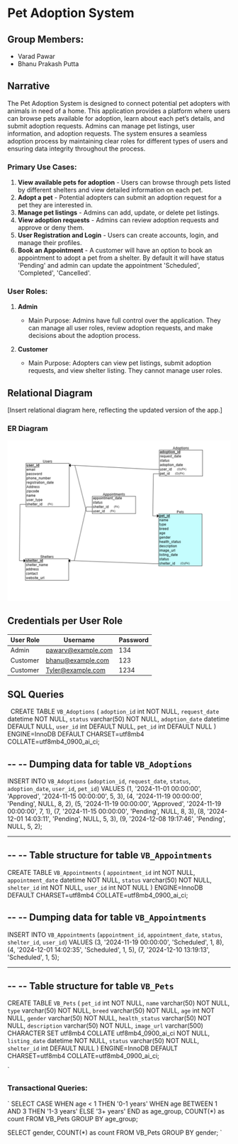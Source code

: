 # Pet Adoption System

## Group Members:
- Varad Pawar
- Bhanu Prakash Putta

## Narrative
  
  The Pet Adoption System is designed to connect potential pet adopters with animals in need of a home. This application provides a platform where users can browse pets available for adoption, learn about each pet’s details, and submit adoption requests. Admins can manage pet listings, user information, and adoption requests. The system ensures a seamless adoption process by maintaining clear roles for different types of users and ensuring data integrity throughout the process.

### Primary Use Cases:

1. **View available pets for adoption** - Users can browse through pets listed by different shelters and view detailed information on each pet.
2. **Adopt a pet** - Potential adopters can submit an adoption request for a pet they are interested in.
3. **Manage pet listings** - Admins can add, update, or delete pet listings.
4. **View adoption requests** - Admins can review adoption requests and approve or deny them.
5. **User Registration and Login** - Users can create accounts, login, and manage their profiles.
6. **Book an Appointment** - A customer will have an option to book an appointment to adopt a pet from a shelter. By default it will have status 'Pending' and admin can update the appointment 'Scheduled', 'Completed', 'Cancelled'.

### User Roles:
1. **Admin**
   - Main Purpose: Admins have full control over the application. They can manage all user roles, review adoption requests, and make decisions about the adoption process.
   
2. **Customer**
   - Main Purpose: Adopters can view pet listings, submit adoption requests, and view shelter listing. They cannot manage user roles.
   

## Relational Diagram
[Insert relational diagram here, reflecting the updated version of the app.]

### ER Diagram
![ER Diagram](./ER_Diagram.jpeg)


## Credentials per User Role

| User Role       | Username   | Password             |
|-----------------|------------|----------------------|
| Admin           | pawarv@example.com         | 134  |
| Customer        | bhanu@example.com          | 123  |
| Customer        | Tyler@example.com          | 1234 |


## SQL Queries
`
  `CREATE TABLE `VB_Adoptions` (
    `adoption_id` int NOT NULL,
    `request_date` datetime NOT NULL,
    `status` varchar(50) NOT NULL,
    `adoption_date` datetime DEFAULT NULL,
    `user_id` int DEFAULT NULL,
    `pet_id` int DEFAULT NULL
  ) ENGINE=InnoDB DEFAULT CHARSET=utf8mb4 COLLATE=utf8mb4_0900_ai_ci;

--
-- Dumping data for table `VB_Adoptions`
--

  INSERT INTO `VB_Adoptions` (`adoption_id`, `request_date`, `status`, `adoption_date`, `user_id`, `pet_id`) VALUES
  (1, '2024-11-01 00:00:00', 'Approved', '2024-11-15 00:00:00', 5, 3),
  (4, '2024-11-19 00:00:00', 'Pending', NULL, 8, 2),
  (5, '2024-11-19 00:00:00', 'Approved', '2024-11-19 00:00:00', 7, 1),
  (7, '2024-11-15 00:00:00', 'Pending', NULL, 8, 3),
  (8, '2024-12-01 14:03:11', 'Pending', NULL, 5, 3),
  (9, '2024-12-08 19:17:46', 'Pending', NULL, 5, 2);

-- --------------------------------------------------------

--
-- Table structure for table `VB_Appointments`
--

CREATE TABLE `VB_Appointments` (
  `appointment_id` int NOT NULL,
  `appointment_date` datetime NOT NULL,
  `status` varchar(50) NOT NULL,
  `shelter_id` int NOT NULL,
  `user_id` int NOT NULL
) ENGINE=InnoDB DEFAULT CHARSET=utf8mb4 COLLATE=utf8mb4_0900_ai_ci;

--
-- Dumping data for table `VB_Appointments`
--

INSERT INTO `VB_Appointments` (`appointment_id`, `appointment_date`, `status`, `shelter_id`, `user_id`) VALUES
(3, '2024-11-19 00:00:00', 'Scheduled', 1, 8),
(4, '2024-12-01 14:02:35', 'Scheduled', 1, 5),
(7, '2024-12-10 13:19:13', 'Scheduled', 1, 5);

-- --------------------------------------------------------

--
-- Table structure for table `VB_Pets`
--

CREATE TABLE `VB_Pets` (
  `pet_id` int NOT NULL,
  `name` varchar(50) NOT NULL,
  `type` varchar(50) NOT NULL,
  `breed` varchar(50) NOT NULL,
  `age` int NOT NULL,
  `gender` varchar(50) NOT NULL,
  `health_status` varchar(50) NOT NULL,
  `description` varchar(50) NOT NULL,
  `image_url` varchar(500) CHARACTER SET utf8mb4 COLLATE utf8mb4_0900_ai_ci NOT NULL,
  `listing_date` datetime NOT NULL,
  `status` varchar(50) NOT NULL,
  `shelter_id` int DEFAULT NULL
) ENGINE=InnoDB DEFAULT CHARSET=utf8mb4 COLLATE=utf8mb4_0900_ai_ci; 

`


### Transactional Queries:

`
SELECT
            CASE
                WHEN age < 1 THEN '0-1 years'
                WHEN age BETWEEN 1 AND 3 THEN '1-3 years'
                ELSE '3+ years'
            END as age_group,
            COUNT(*) as count
        FROM VB_Pets
        GROUP BY age_group;

SELECT gender, COUNT(*) as count
FROM VB_Pets
GROUP BY gender;
`

